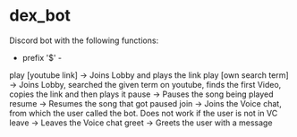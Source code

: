 # dex_bot

Discord bot with the following functions:

- prefix '$' -

play [youtube link]    -> Joins Lobby and plays the link
play [own search term] -> Joins Lobby, searched the given term on youtube, finds the first Video, copies the link and then plays it
pause                  -> Pauses the song being played
resume                 -> Resumes the song that got paused
join                   -> Joins the Voice chat, from which the user called the bot. Does not work if the user is not in VC
leave                  -> Leaves the Voice chat
greet                  -> Greets the user with a message
